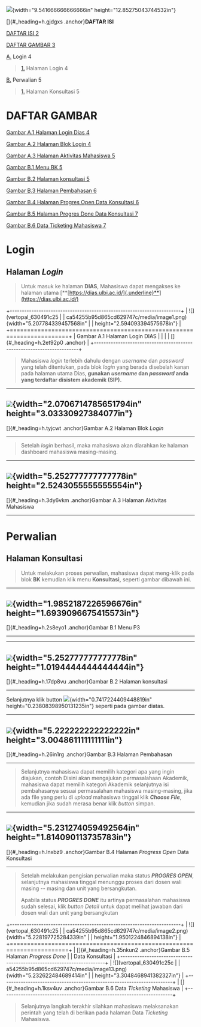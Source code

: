 ![](vertopal_630491c25ca54255b95d865cd629747c/media/image17.jpg){width="9.541666666666666in"
height="12.85275043744532in"}

[]{#_heading=h.gjdgxs .anchor}**DAFTAR ISI**

[DAFTAR ISI 2](#_heading=h.gjdgxs)

[DAFTAR GAMBAR 3](#daftar-gambar)

[A.](#login) Login 4

> [1.](#halaman-login) Halaman Login 4

[B.](#perwalian) Perwalian 5

> [1.](#halaman-konsultasi) Halaman Konsultasi 5

# DAFTAR GAMBAR

[Gambar A.1 Halaman Login Dias 4](#_heading=h.2et92p0)

[Gambar A.2 Halaman Blok Login 4](#_heading=h.tyjcwt)

[Gambar A.3 Halaman Aktivitas Mahasiswa 5](#_heading=h.3dy6vkm)

[Gambar B.1 Menu BK 5](#_heading=h.2s8eyo1)

[Gambar B.2 Halaman konsultasi 5](#_heading=h.17dp8vu)

[Gambar B.3 Halaman Pembahasan 6](#_heading=h.26in1rg)

[Gambar B.4 Halaman Progres Open Data Konsultasi 6](#_heading=h.lnxbz9)

[Gambar B.5 Halaman Progres Done Data Konsultasi 7](#_heading=h.35nkun2)

[Gambar B.6 Data Ticketing Mahasiswa 7](#_heading=h.1ksv4uv)

#  Login

## Halaman *Login*

> Untuk masuk ke halaman **DIAS**, Mahasiswa dapat mengakses ke halaman
> utama
> [**[https://dias.ulbi.ac.id/]{.underline}**](https://dias.ulbi.ac.id/)

+-----------------------------------------------------------------------+
| ![](vertopal_630491c25                                                |
| ca54255b95d865cd629747c/media/image1.png){width="5.207784339457568in" |
| height="2.594093394575678in"}                                         |
+=======================================================================+
| Gambar A.1 Halaman Login DIAS                                         |
|                                                                       |
| []{#_heading=h.2et92p0 .anchor}                                       |
+-----------------------------------------------------------------------+

> Mahasiswa *login* terlebih dahulu dengan *username* dan *password*
> yang telah ditentukan, pada blok *login* yang berada disebelah kanan
> pada halaman utama Dias, **gunakan *username* dan *password* anda yang
> terdaftar disistem akademik (SIP).**

  ----------------------------------------------------------------------------------------------
  ![](vertopal_630491c25ca54255b95d865cd629747c/media/image3.png){width="2.0706714785651794in"
  height="3.03330927384077in"}
  ----------------------------------------------------------------------------------------------
  []{#_heading=h.tyjcwt .anchor}Gambar A.2 Halaman Blok *Login*

  ----------------------------------------------------------------------------------------------

> Setelah *login* berhasil, maka mahasiswa akan diarahkan ke halaman
> dashboard mahasiswa masing-masing.

  ---------------------------------------------------------------------------------------------
  ![](vertopal_630491c25ca54255b95d865cd629747c/media/image6.png){width="5.252777777777778in"
  height="2.5243055555555554in"}
  ---------------------------------------------------------------------------------------------
  []{#_heading=h.3dy6vkm .anchor}Gambar A.3 Halaman Aktivitas Mahasiswa

  ---------------------------------------------------------------------------------------------

#  Perwalian

## Halaman Konsultasi 

> Untuk melakukan proses perwalian, mahasiswa dapat meng-klik pada blok
> **BK** kemudian klik menu **Konsultasi,** seperti gambar dibawah ini.

  -----------------------------------------------------------------------------------------------
  ![](vertopal_630491c25ca54255b95d865cd629747c/media/image16.png){width="1.9852187226596676in"
  height="1.6939096675415573in"}
  -----------------------------------------------------------------------------------------------
  []{#_heading=h.2s8eyo1 .anchor}Gambar B.1 Menu P3

  -----------------------------------------------------------------------------------------------

  ----------------------------------------------------------------------------------------------
  ![](vertopal_630491c25ca54255b95d865cd629747c/media/image12.png){width="5.252777777777778in"
  height="1.0194444444444444in"}
  ----------------------------------------------------------------------------------------------
  []{#_heading=h.17dp8vu .anchor}Gambar B.2 Halaman konsultasi

  ----------------------------------------------------------------------------------------------

Selanjutnya klik button
![](vertopal_630491c25ca54255b95d865cd629747c/media/image14.png){width="0.7417224409448819in"
height="0.23808398950131235in"} seperti pada gambar diatas.

  ----------------------------------------------------------------------------------------------
  ![](vertopal_630491c25ca54255b95d865cd629747c/media/image15.png){width="5.222222222222222in"
  height="3.004861111111111in"}
  ----------------------------------------------------------------------------------------------
  []{#_heading=h.26in1rg .anchor}Gambar B.3 Halaman Pembahasan

  ----------------------------------------------------------------------------------------------

> Selanjutnya mahasiswa dapat memilih kategori apa yang ingin diajukan,
> contoh Disini akan mengajukan permasalahaan Akademik, mahasiswa dapat
> memilih kategori Akademik selanjutnya isi pembahasanya sesuai
> permasalahan mahasiswa masing-masing, jika ada file yang perlu di
> *upload* mahasiswa tinggal klik ***Choose File***, kemudian jika sudah
> merasa benar klik *button* simpan.

  ---------------------------------------------------------------------------------------------
  ![](vertopal_630491c25ca54255b95d865cd629747c/media/image5.png){width="5.231274059492564in"
  height="1.814090113735783in"}
  ---------------------------------------------------------------------------------------------
  []{#_heading=h.lnxbz9 .anchor}Gambar B.4 Halaman *Progress* *Open* Data Konsultasi

  ---------------------------------------------------------------------------------------------

> Setelah melakukan pengisian perwalian maka status ***PROGRES OPEN***,
> selanjutnya mahasiswa tinggal menunggu proses dari dosen wali masing
> -- masing dan unit yang bersangkutan.
>
> Apabila status ***PROGRES DONE*** itu artinya permasalahan mahasiswa
> sudah selesai, klik *button Detail* untuk dapat melihat jawaban dari
> dosen wali dan unit yang bersangkutan

+-----------------------------------------------------------------------+
| ![](vertopal_630491c25                                                |
| ca54255b95d865cd629747c/media/image2.png){width="5.228197725284339in" |
| height="1.9501224846894138in"}                                        |
+=======================================================================+
| []{#_heading=h.35nkun2 .anchor}Gambar B.5 Halaman *Progress* *Done*   |
| Data Konsultasi                                                       |
+-----------------------------------------------------------------------+
| ![](vertopal_630491c25c                                               |
| a54255b95d865cd629747c/media/image13.png){width="5.232622484689414in" |
| height="3.3048468941382327in"}                                        |
+-----------------------------------------------------------------------+
| []{#_heading=h.1ksv4uv .anchor}Gambar B.6 Data *Ticketing* Mahasiswa  |
+-----------------------------------------------------------------------+

> Selanjutnya langkah terakhir silahkan mahasiswa melaksanakan perintah
> yang telah di berikan pada halaman Data *Ticketing* Mahasiswa.
